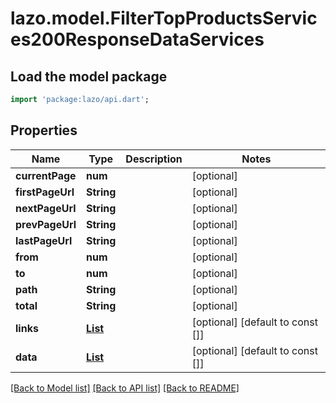 # lazo.model.FilterTopProductsServices200ResponseDataServices

## Load the model package
```dart
import 'package:lazo/api.dart';
```

## Properties
Name | Type | Description | Notes
------------ | ------------- | ------------- | -------------
**currentPage** | **num** |  | [optional] 
**firstPageUrl** | **String** |  | [optional] 
**nextPageUrl** | **String** |  | [optional] 
**prevPageUrl** | **String** |  | [optional] 
**lastPageUrl** | **String** |  | [optional] 
**from** | **num** |  | [optional] 
**to** | **num** |  | [optional] 
**path** | **String** |  | [optional] 
**total** | **String** |  | [optional] 
**links** | [**List<FilterTopProductsServices200ResponseDataProductsLinksInner>**](FilterTopProductsServices200ResponseDataProductsLinksInner.md) |  | [optional] [default to const []]
**data** | [**List<ServiceShowData>**](ServiceShowData.md) |  | [optional] [default to const []]

[[Back to Model list]](../README.md#documentation-for-models) [[Back to API list]](../README.md#documentation-for-api-endpoints) [[Back to README]](../README.md)


